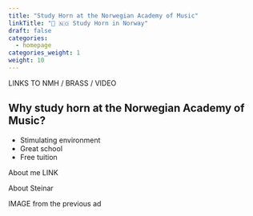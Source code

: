 ```yaml
---
title: "Study Horn at the Norwegian Academy of Music"
linkTitle: "📯 🇳🇴 Study Horn in Norway"
draft: false
categories:
  - homepage
categories_weight: 1
weight: 10
---
```




LINKS TO NMH / BRASS / VIDEO

## Why study horn at the Norwegian Academy of Music?

- Stimulating environment
- Great school
- Free tuition

About me LINK

About Steinar

IMAGE from the previous ad
